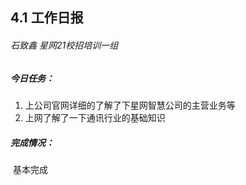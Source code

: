 ## 4.1 工作日报

###### 石致鑫    星网21校招培训一组

##### 今日任务：

1. 上公司官网详细的了解了下星网智慧公司的主营业务等
2. 上网了解了一下通讯行业的基础知识

##### 完成情况：

​	基本完成